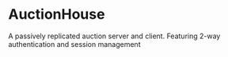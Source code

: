 # AuctionHouse
A passively replicated auction server and client. Featuring  2-way authentication and session management

